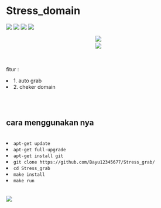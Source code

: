 # Stress_domain

<!-- <img src="https://github.com/Bayu12345677/Stress_grab/blob/main/foto/20220206_185236.png" width="200" ="200" --!>

<p>
   <img src="https://img.shields.io/github/forks/Bayu12345677/Stress_grab?color=cyan&logo=java&logoColor=yellow">
   <img src="https://img.shields.io/github/stars/Bayu12345677/Stress_grab?color=green&logo=ruby&logoColor=red">
   <img src="https://img.shields.io/static/v1?label=bash&message=%20&logo=shell&color=grey&link=https://github.com/Bayu12345677/Stress_grab">
   <img src="https://img.shields.io/static/v1?label=code%20by%20polygon&message=%20&logo=apache">
</p>
<p align="center">
   <img src="https://img.shields.io/static/v1?label=tools&message=graber%20domain&color=blue&logo=jinja&logoColor=red"><br>
   <code><img src="https://img.shields.io/static/v1?label=made&message=indonesia&color=red"></code>
</p>
<br>
<p>
    fitur :<br>
            <li>1. auto grab</li>
            <li>2. cheker domain</li><br>
</p>

<br>

<h2>cara menggunakan nya</h2><br>

<li><code>apt-get update</code></li>
<li><code>apt-get full-upgrade</code></li>
<li><code>apt-get install git</code></li>
<li><code>git clone https://github.com/Bayu12345677/Stress_grab/</li></code>
<li><code>cd Stress_grab</li></code>
<li><code>make install</code></li>
<li><code>make run</code></li>
<br>
<br>
<img src="https://img.shields.io/static/v1?label=discussions&message=%20&logo=whatsapp">
